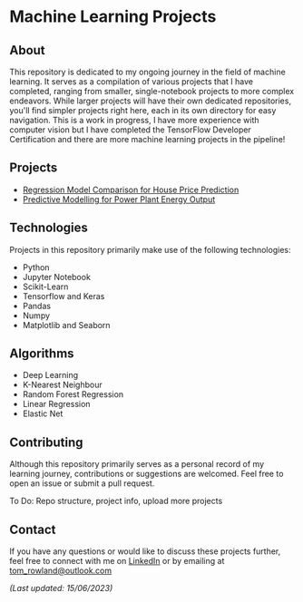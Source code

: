 # Machine Learning Projects

## About
This repository is dedicated to my ongoing journey in the field of machine learning. It serves as a compilation of various projects that I have completed, ranging from smaller, single-notebook projects to more complex endeavors. While larger projects will have their own dedicated repositories, you'll find simpler projects right here, each in its own directory for easy navigation. This is a work in progress, I have more experience with computer vision but I have completed the TensorFlow Developer Certification and there are more machine learning projects in the pipeline!

## Projects 

- [Regression Model Comparison for House Price Prediction ](House-Prices)
- [Predictive Modelling for Power Plant Energy Output](https://github.com/trow-land/Machine-Learning/tree/main/Predictive%20Modeling%20for%20Energy%20Output%20of%20a%20Combined%20Cycle%20Power%20Plant)


## Technologies
Projects in this repository primarily make use of the following technologies:
- Python
- Jupyter Notebook
- Scikit-Learn
- Tensorflow and Keras
- Pandas
- Numpy
- Matplotlib and Seaborn

## Algorithms
- Deep Learning
- K-Nearest Neighbour
- Random Forest Regression
- Linear Regression 
- Elastic Net

## Contributing
Although this repository primarily serves as a personal record of my learning journey, contributions or suggestions are welcomed. Feel free to open an issue or submit a pull request.

To Do: Repo structure, project info, upload more projects

## Contact
If you have any questions or would like to discuss these projects further, feel free to connect with me on [LinkedIn](https://www.linkedin.com/in/thomas-rowland1/) or by emailing at [tom_rowland@outlook.com](mailto:tom_rowland@outlook.com)

_(Last updated: 15/06/2023)_
